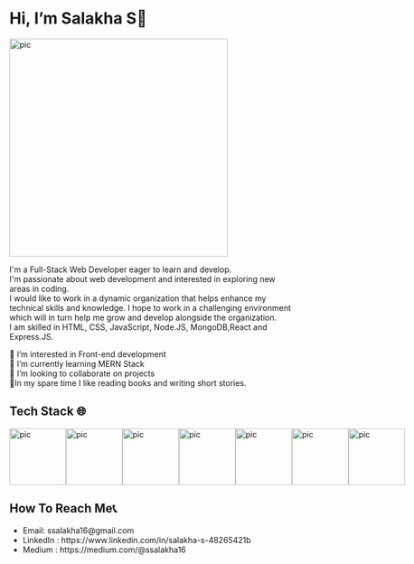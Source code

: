 <h1>Hi, I’m Salakha S👋 </h1>

<img width="386" alt="pic" src="https://user-images.githubusercontent.com/87031922/158231236-a056d696-7633-49a3-9b38-1d230488c559.PNG">

I'm a Full-Stack Web Developer eager to learn and develop. <br/>
I'm passionate about web development and interested in exploring new areas in coding. <br/>
I would like to work in a dynamic organization that helps enhance my technical skills and knowledge. I hope to work in a challenging environment which will in turn help me grow and develop alongside the organization.  <br/>
I am skilled in HTML, CSS, JavaScript, Node.JS, MongoDB,React and Express.JS.



🤖 I’m interested in Front-end development<br/>
🌱 I’m currently learning MERN Stack<br/>
💞️ I’m looking to collaborate on projects<br/>
🧩In my spare time I like reading books and writing short stories.<br/>

<h2>Tech Stack 🌐</h2>
<div style="display: flex">
<img width="100" alt="pic" src="https://www.freepnglogos.com/uploads/javascript-png/javascript-nodejs-logo-27.png">
<img width="100" alt="pic" src="https://encrypted-tbn0.gstatic.com/images?q=tbn:ANd9GcSmL-mHtl08CW8WRuj4gXWwSbC_v8ehYjxf0g&usqp=CAU">
<img width="100" alt="pic" src="https://encrypted-tbn0.gstatic.com/images?q=tbn:ANd9GcTDFyp4SbHzLER5QEENGULo4Ygvi49jFjaKzQ&usqp=CAU">
<img width="100" alt="pic" src="https://encrypted-tbn0.gstatic.com/images?q=tbn:ANd9GcT2U4z0-PN0rhos95WJm9E5yCQoSWyZQshvbg&usqp=CAU">
<img width="100" height="100" alt="pic" src="https://encrypted-tbn0.gstatic.com/images?q=tbn:ANd9GcSCqaUrC946m7JXyuvrno15HXN0dH8GxC6uySFxkdWdMbYPtXndfb4cPJqjZ3steMHO-Sc&usqp=CAU">
<img width="100" alt="pic" src="https://encrypted-tbn0.gstatic.com/images?q=tbn:ANd9GcSJi-UxGs4sTXyd91CFtv5sFijJfuQotb61rg&usqp=CAU">
<img width="100" height="100" alt="pic" src="https://media.vlpt.us/images/codernineteen/post/cfcc754f-80ce-4293-a66e-550992723fa4/react%20thumb.png">
</div>




<h2>How To Reach Me📞</h2>
<ul>
  <li>Email: ssalakha16@gmail.com</li>
  <li>LinkedIn : https://www.linkedin.com/in/salakha-s-48265421b</li>
  <li>Medium : https://medium.com/@ssalakha16</li>
</ul>

<!---👀 I’m interested in coding
🌱 I’m currently learning MERN Stack
💞️ I’m looking to collaborate on projects
📫 How to reach me ... ssalakha16@gmail.com
salakhas/salakhas is a ✨ special ✨ repository because its `README.md` (this file) appears on your GitHub profile.
You can click the Preview link to take a look at your changes.
--->

